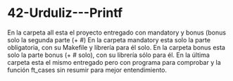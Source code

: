 # 42-Urduliz---Printf
En la carpeta all esta el proyecto entregado con mandatory y bonus (bonus solo la segunda parte (+ #)
En la carpeta mandatory esta solo la parte obligatoria, con su Makefile y librería para él solo.
En la carpeta bonus esta solo la parte bonus (+ # solo), con su librería sólo para él.
En la última carpeta esta el mismo entregado pero con programa para comprobar y la función ft_cases sin resumir para mejor entendimiento.
